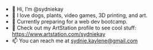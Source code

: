- 👋 Hi, I’m @sydniekay
- 👀 I love dogs, plants, video games, 3D printing, and art.
- 🌱 Currently preparing for a web dev bootcamp.
- 🎨 Check out my ArtStation profile to see cool stuff: https://www.artstation.com/sydniekay
- 📫 You can reach me at sydnie.kaylene@gmail.com

<!---
sydniekay/sydniekay is a ✨ special ✨ repository because its `README.md` (this file) appears on your GitHub profile.
You can click the Preview link to take a look at your changes.
--->

